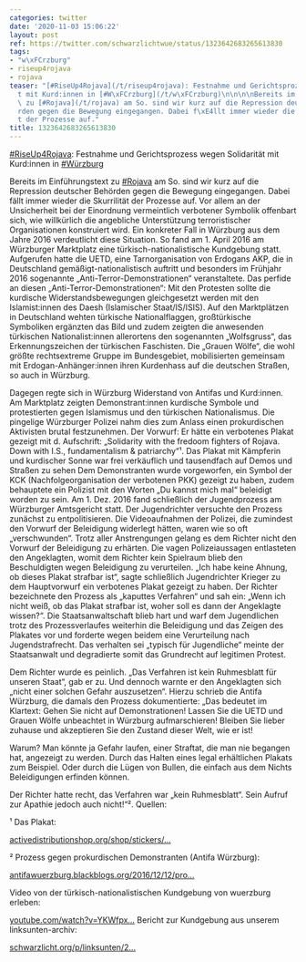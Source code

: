```yaml
---
categories: twitter
date: '2020-11-03 15:06:22'
layout: post
ref: https://twitter.com/schwarzlichtwue/status/1323642683265613830
tags:
- "w\xFCrzburg"
- riseup4rojava
- rojava
teaser: "[#RiseUp4Rojava](/t/riseup4rojava): Festnahme und Gerichtsprozess wegen Solidarit\xE4\
  t mit Kurd:innen in [#W\xFCrzburg](/t/w\xFCrzburg)\n\n\n\nBereits im Einf\xFChrungstext\
  \ zu [#Rojava](/t/rojava) am So. sind wir kurz auf die Repression deutscher Beh\xF6\
  rden gegen die Bewegung eingegangen. Dabei f\xE4llt immer wieder die Skurrilit\xE4\
  t der Prozesse auf."
title: 1323642683265613830
---
```

[#RiseUp4Rojava](/t/riseup4rojava): Festnahme und Gerichtsprozess wegen Solidarität mit Kurd:innen in [#Würzburg](/t/würzburg)



Bereits im Einführungstext zu [#Rojava](/t/rojava) am So. sind wir kurz auf die Repression deutscher Behörden gegen die Bewegung eingegangen. Dabei fällt immer wieder die Skurrilität der Prozesse auf.
Vor allem an der Unsicherheit bei der Einordnung vermeintlich verbotener Symbolik offenbart sich, wie willkürlich die angebliche Unterstützung terroristischer Organisationen konstruiert wird. Ein konkreter Fall in Würzburg aus dem Jahre 2016 verdeutlicht diese Situation.
So fand am 1. April 2016 am Würzburger Marktplatz eine türkisch-nationalistische Kundgebung statt. Aufgerufen hatte die UETD, eine Tarnorganisation von Erdogans AKP, die in Deutschland gemäßigt-nationalistisch auftritt und besonders im Frühjahr 2016 sogenannte
„Anti-Terror-Demonstrationen“ veranstaltete. Das perfide an diesen „Anti-Terror-Demonstrationen“: Mit den Protesten sollte die kurdische Widerstandsbewegungen gleichgesetzt werden mit den Islamist:innen des Daesh (Islamischer Staat/IS/ISIS).
Auf den Marktplätzen in Deutschland wehten türkische Nationalflaggen, großtürkische Symboliken ergänzten das Bild und zudem zeigten die anwesenden türkischen Nationalist:innen allerortens den sogenannten „Wolfsgruss“, das Erkennungszeichen der türkischen Faschisten.
Die „Grauen Wölfe“, die wohl größte rechtsextreme Gruppe im Bundesgebiet, mobilisierten gemeinsam mit Erdogan-Anhänger:innen ihren Kurdenhass auf die deutschen Straßen, so auch in Würzburg.



Dagegen regte sich in Würzburg Widerstand von Antifas und Kurd:innen.
Am Marktplatz zeigten Demonstrant:innen kurdische Symbole und protestierten gegen Islamismus und den türkischen Nationalismus. Die pingelige Würzburger Polizei nahm dies zum Anlass einen prokurdischen Aktivisten brutal festzunehmen.
Der Vorwurf: Er hätte ein verbotenes Plakat gezeigt mit d. Aufschrift: „Solidarity with the fredoom fighters of Rojava. Down with I.S., fundamentalism &amp; patriarchy“¹. Das Plakat mit Kämpferin und kurdischer Sonne war frei verkäuflich und tausendfach auf Demos und Straßen zu sehen
Dem Demonstranten wurde vorgeworfen, ein Symbol der KCK (Nachfolgeorganisation der verbotenen PKK) gezeigt zu haben, zudem behauptete ein Polizist mit den Worten „Du kannst mich mal“ beleidigt worden zu sein.
Am 1. Dez. 2016 fand schließlich der Jugendprozess am Würzburger Amtsgericht statt. Der Jugendrichter versuchte den Prozess zunächst zu entpolitisieren. Die Videoaufnahmen der Polizei, die zumindest den Vorwurf der Beleidigung widerlegt hätten, waren wie so oft „verschwunden“.
Trotz aller Anstrengungen gelang es dem Richter nicht den Vorwurf der Beleidigung zu erhärten. Die vagen Polizeiaussagen entlasteten den Angeklagten, womit dem Richter kein Spielraum blieb den Beschuldigten wegen Beleidigung zu verurteilen.
„Ich habe keine Ahnung, ob dieses Plakat strafbar ist“, sagte schließlich Jugendrichter Krieger zu dem Hauptvorwurf ein verbotenes Plakat gezeigt zu haben. Der Richter bezeichnete den Prozess als „kaputtes Verfahren“ und sah ein: „Wenn ich nicht weiß, ob das Plakat strafbar ist, woher soll es dann der Angeklagte wissen?“. Die Staatsanwaltschaft blieb hart und warf dem Jugendlichen trotz des Prozessverlaufes weiterhin die Beleidigung und das Zeigen des Plakates vor und forderte wegen beidem eine Verurteilung nach Jugendstrafrecht.
Das verhalten sei „typisch für Jugendliche“ meinte der Staatsanwalt und degradierte somit das Grundrecht auf legitimen Protest. 



Dem Richter wurde es peinlich. „Das Verfahren ist kein Ruhmesblatt für unseren Staat“, gab er zu.
Und dennoch warnte er den Angeklagten sich „nicht einer solchen Gefahr auszusetzen“. Hierzu schrieb die Antifa Würzburg, die damals den Prozess dokumentierte: „Das bedeutet im Klartext: Gehen Sie nicht auf Demonstrationen!
Lassen Sie die UETD und Grauen Wölfe unbeachtet in Würzburg aufmarschieren! Bleiben Sie lieber zuhause und akzeptieren Sie den Zustand dieser Welt, wie er ist!

Warum? Man könnte ja Gefahr laufen, einer Straftat, die man nie begangen hat, angezeigt zu werden.
Durch das Halten eines legal erhältlichen Plakats zum Beispiel. Oder durch die Lügen von Bullen, die einfach aus dem Nichts Beleidigungen erfinden können.

Der Richter hatte recht, das Verfahren war „kein Ruhmesblatt“. Sein Aufruf zur Apathie jedoch auch nicht!“².
Quellen:



¹ Das Plakat:

[activedistributionshop.org/shop/stickers/…](https://www.activedistributionshop.org/shop/stickers/3702-solidarity-with-rojava-sticker.html)



² Prozess gegen prokurdischen Demonstranten (Antifa Würzburg): 

[antifawuerzburg.blackblogs.org/2016/12/12/pro…](https://antifawuerzburg.blackblogs.org/2016/12/12/prozess-gegen-prokurdischen-demonstranten/)



Video von der türkisch-nationalistischen Kundgebung von wuerzburg erleben:

[youtube.com/watch?v=YKWfpx…](https://www.youtube.com/watch?v=YKWfpxZkGoIwith-rojav)
Bericht zur Kundgebung aus unserem linksunten-archiv:

[schwarzlicht.org/p/linksunten/2…](https://schwarzlicht.org/p/linksunten/2016-04-02-wu-bericht-zur-turkisch-nationalistischen-kundgebung.html)